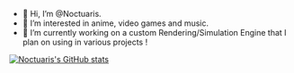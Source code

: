 - 👋 Hi, I’m @Noctuaris.
- 👀 I’m interested in anime, video games and music.
- 🌱 I’m currently working on a custom Rendering/Simulation Engine that I plan on using in various projects !

[![Noctuaris's GitHub stats](https://github-readme-stats.vercel.app/api?username=Noctuaris&theme=merko)](https://github.com/anuraghazra/github-readme-stats)
